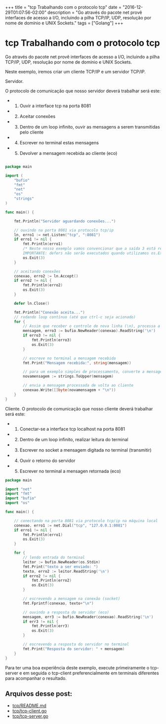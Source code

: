 +++
title = "tcp Trabalhando com o protocolo tcp"
date = "2016-12-29T01:07:56-02:00"
description = "Go através do pacote net provê interfaces de acesso a I/O, incluindo a pilha TCP/IP, UDP, resolução por nome de domínio e UNIX Sockets."
tags = ["Golang"]
+++
# tcp Trabalhando com o protocolo tcp

Go através do pacote net provê interfaces de acesso a I/O, incluindo a pilha TCP/IP, UDP, resolução por nome de domínio e UNIX Sockets.

Neste exemplo, iremos criar um cliente TCP/IP e um servidor TCP/IP.

Servidor.

O protocolo de comunicação que nosso servidor deverá trabalhar será este:
- 1) Ouvir a interface tcp na porta 8081
- 2) Aceitar conexões
- 3) Dentro de um loop infinito, ouvir as mensagens a serem transmitidas pelo cliente
- 4) Escrever no terminal estas mensagens
- 5) Devolver a mensagem recebida ao cliente (eco)

```go

package main

import (
	"bufio"
	"fmt"
	"net"
	"os"
	"strings"
)

func main() {

	fmt.Println("Servidor aguardando conexões...")

	// ouvindo na porta 8081 via protocolo tcp/ip
	ln, erro1 := net.Listen("tcp", ":8081")
	if erro1 != nil {
		fmt.Println(erro1)
		/* Neste nosso exemplo vamos convencionar que a saída 3 está reservada para erros de conexão.
		IMPORTANTE: defers não serão executados quando utilizamos os.Exit() e a saída será imediata */
		os.Exit(3)
	}

	// aceitando conexões
	conexao, erro2 := ln.Accept()
	if erro2 != nil {
		fmt.Println(erro2)
		os.Exit(3)
	}

	defer ln.Close()

	fmt.Println("Conexão aceita...")
	// rodando loop contínuo (até que ctrl-c seja acionado)
	for {
		// Assim que receber o controle de nova linha (\n), processa a mensagem recebida
		mensagem, erro3 := bufio.NewReader(conexao).ReadString('\n')
		if erro3 != nil {
			fmt.Println(erro3)
			os.Exit(3)
		}

		// escreve no terminal a mensagem recebida
		fmt.Print("Mensagem recebida:", string(mensagem))

		// para um exemplo simples de processamento, converte a mensagem recebida para caixa alta
		novamensagem := strings.ToUpper(mensagem)

		// envia a mensagem processada de volta ao cliente
		conexao.Write([]byte(novamensagem + "\n"))
	}
}
```

Cliente.
O protocolo de comunicação que nosso cliente deverá trabalhar será este:
- 1) Conectar-se a interface tcp localhost na porta 8081
- 2) Dentro de um loop infinito, realizar leitura do terminal
- 3) Escrever no socket a mensagem digitada no terminal (transmitir)
- 4) Ouvir o retorno do servidor
- 5) Escrever no terminal a mensagen retornada (eco)


```go
package main

import "net"
import "fmt"
import "bufio"
import "os"

func main() {

	// conectando na porta 8081 via protocolo tcp/ip na máquina local
	conexao, erro1 := net.Dial("tcp", "127.0.0.1:8081")
	if erro1 != nil {
		fmt.Println(erro1)
		os.Exit(3)
	}

	for {
		// lendo entrada do terminal
		leitor := bufio.NewReader(os.Stdin)
		fmt.Print("texto a ser enviado: ")
		texto, erro2 := leitor.ReadString('\n')
		if erro2 != nil {
			fmt.Println(erro2)
			os.Exit(3)
		}

		// escrevendo a mensagem na conexão (socket)
		fmt.Fprintf(conexao, texto+"\n")

		// ouvindo a resposta do servidor (eco)
		mensagem, err3 := bufio.NewReader(conexao).ReadString('\n')
		if err3 != nil {
			fmt.Println(err3)
			os.Exit(3)
		}

		// escrevendo a resposta do servidor no terminal
		fmt.Print("Resposta do servidor: " + mensagem)
	}
}
```

Para ter uma boa experiência deste exemplo, execute primeiramente o tcp-server e em seguida o tcp-client
preferencialmente em terminais diferentes para acompanhar o resultado.

## Arquivos desse post:

- [tcp/README.md](https://github.com/go-br/estudos/blob/master/tcp/README.md)
- [tcp/tcp-client.go](https://github.com/go-br/estudos/blob/master/tcp/tcp-client.go)
- [tcp/tcp-server.go](https://github.com/go-br/estudos/blob/master/tcp/tcp-server.go)
